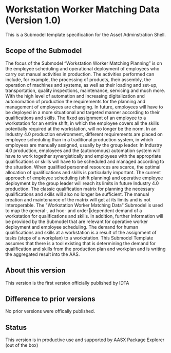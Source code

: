 # Workstation Worker Matching  Data (Version 1.0) 

This is a Submodel template specification for the Asset Adminstration Shell.

## Scope of the Submodel 

The focus of the Submodel “Workstation Worker Matching Planning” is on the employee scheduling and 
operational deployment of employees who carry out manual activities in production. The activities performed 
can include, for example, the processing of products, their assembly, the operation of machines and 
systems, as well as their loading and set-up, transportation, quality inspections, maintenance, servicing and 
much more. With the high level of automation and increasing digitalization and autonomation of production
the requirements for the planning and management of employees are changing. In future, employees will 
have to be deployed in a more situational and targeted manner according to their qualifications and skills. 
The fixed assignment of an employee to a workstation for an entire shift, in which the employee covers all 
the skills potentially required at the workstation, will no longer be the norm. 
In an Industry 4.0 production environment, different requirements are placed on employee scheduling than in 
a traditional production system, in which employees are manually assigned, usually by the group leader. In 
Industry 4.0 production, employees and the (autonomous) automation system will have to work together 
synergistically and employees with the appropriate qualifications or skills will have to be scheduled and 
managed according to the situation. When qualified personnel resources are scarce, the optimal allocation of 
qualifications and skills is particularly important. 
The current approach of employee scheduling (shift planning) and operative employee deployment by the 
group leader will reach its limits in future Industry 4.0 production. The classic qualification matrix for planning 
the necessary qualifications and skills will also no longer be sufficient. The manual creation and maintenance 
of the matrix will get at its limits and is not interoperable.
The "Workstation Worker Matching Data" Submodel is used to map the general-, ad hoc- and orderdependent demand of a workstation for qualifications and skills. In addition, further information will be 
provided by the Submodel that are relevant for operative worker deployment and employee scheduling.
The demand for human qualifications and skills at a workstation is a result of the assignment of tasks (steps 
of a workplan) to a workstation. This Submodel Template assumes that there is a tool existing that is 
determining the demand for qualification and skills from the production plan and workplan and is writing the 
aggregated result into the AAS. 

## About this version

This version is the first version officially published by IDTA


## Difference to prior versions

No prior versions were offically published.

## Status

This version is in productive use and supported by AASX Package Explorer (out of the box)

